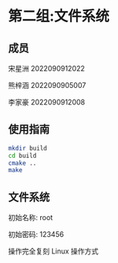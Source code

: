 # 第二组:文件系统

## 成员

宋星洲 2022090912022

熊梓涵 2022090905007

李家豪 2022090912008

## 使用指南

```sh
mkdir build
cd build
cmake ..
make
```

## 文件系统

初始名称: root

初始密码: 123456

操作完全复刻 Linux 操作方式


